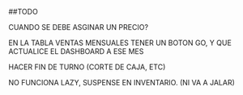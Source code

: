 ##TODO

<!-- AGREGAR LA BASCULA A ENTRADAS/SALIDAS -->
<!-- ORDENAR EN INGRESOS/EGRESOS LA FECHA QUE SEA LO ULTIMO AGREGADO AL PRINCIPIO -->
<!-- AGREGAR REGISTROS A LA TABLA VENTAS -->
CUANDO SE DEBE ASGINAR UN PRECIO? 
<!-- AGREGAR EN LA TALBA PRODUCTOS LAS UNIDADES EN STOCK = 124KG o 3U -->
EN LA TABLA VENTAS MENSUALES TENER UN BOTON GO, Y QUE ACTUALICE EL DASHBOARD A ESE MES
<!-- MANEJAR LAS CANCELACIONES -->
HACER FIN DE TURNO (CORTE DE CAJA, ETC)
<!-- DESHABILITAR EL EDITAR CANTIDAD EN PRODUCTOS DE KG -->
<!-- HABILITAR TENER UN 0 EN EL PRODUCT CANTIDAD -->
NO FUNCIONA LAZY, SUSPENSE EN INVENTARIO. (NI VA A JALAR)
<!-- (TIENDA.JSX) EL PRIMER ARTICULO DEL CARRITO DE COMPRAS AFECTA AL RESTO -->
<!-- LA CANTIDAD NO SE ACTUALIZA EN LA TABLA PERO SI EN EL CARRITO! -->
<!-- AL EDITAR UN PRODUCTO SE AGREGA MAL EL CODIGO -->
<!-- BUSCAR POR DESCRIPCION EN INGRESO/EGRESO -->
<!-- - 1. USAR PROPS PARA PASAR onDetails null para que no se muestre el ojo en tablas basicas -->
<!-- - 1. UNIDAD DE MEDIDA PARA PRODUCTO KG/UNIDAD -->
<!-- - 1. EL PRODUCTO PONGAS EL ID QUE PONGAS SIEMPRE DEVUELVE EL PRIMERO Y UNICO REGISTRO -->
<!-- - 1. PRIMER OPCION: BUSCAS EL PRODUCTO Y SE ABRE LA BASCULA O PARA PONER LAS UNIDADES -->
<!-- - 2. SEGUNDA OPCION: AGREGAS CON LISTA LOS PRODUCTOS -->
<!-- - 1. Hay que hacer un pos controller, ahi se hara primero una query a addEntry y otra a AddStock(productos) -->
<!-- - 2. Al crear categoria agregar una letra para el codigo -->
<!-- - 3. Que todo se agregue a la base de datos en minuscula, al pedir y usar en el front usar la clase 'capitalize' -->
<!-- - 4. Agregar boton cancelar en Entradas -->
<!-- - 5. Agregar validacion a los inputs (solo texto, solo letras, maximo 3 caracteres, etc).  -->
<!-- - 6. No poder borrar categoria si un producto la tiene. -->
<!-- - 7. Hacer onDelete y hadleEditing en RegistrarEntradas -->
<!-- - 8. Que no se pueda borrar un producto si tiene una categoria -->
<!-- AÑADIR EN EL DEELTEBYID QUE SE CLICKEE ESC AL TERMINAR PARA QUE SE CIERRE EL MODAL. -->